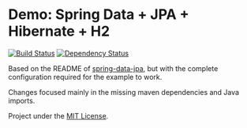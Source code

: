 Demo: Spring Data + JPA + Hibernate + H2
===========================================

[![Build Status](https://travis-ci.org/pfac/demo-spring-data-jpa-hibernate-h2.svg?branch=master)](https://travis-ci.org/pfac/demo-spring-data-jpa-hibernate-h2) [![Dependency Status](https://www.versioneye.com/user/projects/562f977136d0ab001600187d/badge.svg?style=flat)](https://www.versioneye.com/user/projects/562f977136d0ab001600187d)

Based on the README of [spring-data-jpa][1], but with the complete configuration required for the example to work.

Changes focused mainly in the missing maven dependencies and Java imports.

Project under the [MIT License][2].

[1]: https://github.com/spring-projects/spring-data-jpa
[2]: http://opensource.org/licenses/MIT
